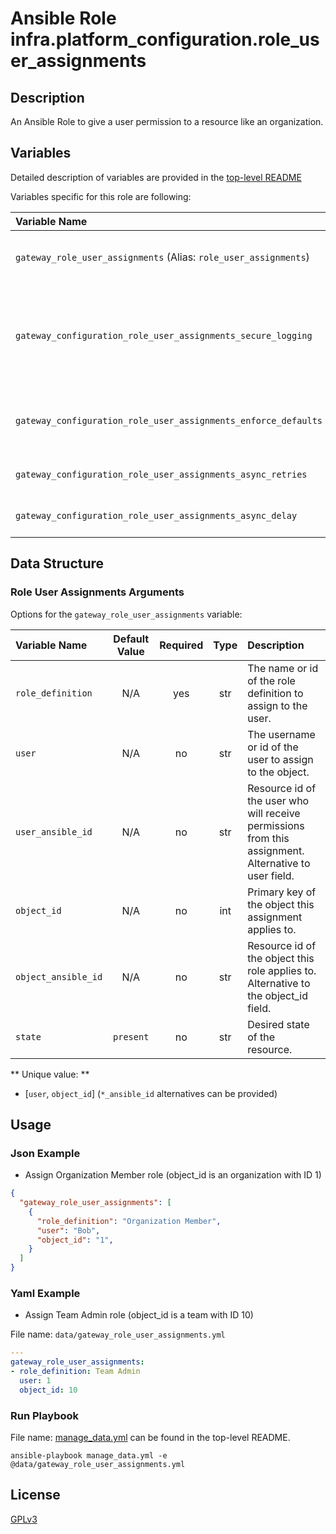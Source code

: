 # Ansible Role infra.platform_configuration.role_user_assignments

## Description

An Ansible Role to give a user permission to a resource like an organization.

## Variables

Detailed description of variables are provided in the [top-level README](../../README.md)

Variables specific for this role are following:

| Variable Name                                                    |                    Default Value                    | Required | Description                                                                                                                                                                  |                                                      |
|:-----------------------------------------------------------------|:---------------------------------------------------:|:--------:|:-----------------------------------------------------------------------------------------------------------------------------------------------------------------------------|:----------------------------------------------------:|
| `gateway_role_user_assignments` (Alias: `role_user_assignments`) |      [below](#role-user-assignments-arguments)      |   yes    | Data structure describing your organization entries described below.                                                                                                         |        [more](../../README.md#data-variables)        |
| `gateway_configuration_role_user_assignments_secure_logging`     |  `gateway_configuration_secure_logging` OR `false`  |    no    | Whether or not to include the sensitive role_user_assignments role tasks in the log. Set this value to `True` if you will be providing your sensitive values from elsewhere. |   [more](../../README.md#secure-logging-variables)   |
| `gateway_configuration_role_user_assignments_enforce_defaults`   | `gateway_configuration_enforce_defaults` OR `false` |    no    | Whether or not to enforce default option values on only the role_user_assignments role.                                                                                      |      [more](../../README.md#enforcing-defaults)      |
| `gateway_configuration_role_user_assignments_async_retries`      |    `gateway_configuration_async_retries` OR `30`    |    no    | This variable sets the number of retries to attempt for the role.                                                                                                            | [more](../../README.md#asynchronous-retry-variables) |
| `gateway_configuration_role_user_assignments_async_delay`        |     `gateway_configuration_async_delay` OR `1`      |    no    | This sets the delay between retries for the role.                                                                                                                            | [more](../../README.md#asynchronous-retry-variables) |

## Data Structure

### Role User Assignments Arguments

Options for the `gateway_role_user_assignments` variable:

| Variable Name       | Default Value | Required | Type | Description                                                                                           |
|:--------------------|:-------------:|:--------:|:----:|:------------------------------------------------------------------------------------------------------|
| `role_definition`   |      N/A      |   yes    | str  | The name or id of the role definition to assign to the user.                                          |
| `user`              |      N/A      |    no    | str  | The username or id of the user to assign to the object.                                               |
| `user_ansible_id`   |      N/A      |    no    | str  | Resource id of the user who will receive permissions from this assignment. Alternative to user field. |
| `object_id`         |      N/A      |    no    | int  | Primary key of the object this assignment applies to.                                                 |
| `object_ansible_id` |      N/A      |    no    | str  | Resource id of the object this role applies to. Alternative to the object_id field.                   |
| `state`             |   `present`   |    no    | str  | Desired state of the resource.                                                                        |

** Unique value: **

- [`user`, `object_id`] (`*_ansible_id` alternatives can be provided)

## Usage

### Json Example

- Assign Organization Member role (object_id is an organization with ID 1)

```json
{
  "gateway_role_user_assignments": [
    {
      "role_definition": "Organization Member",
      "user": "Bob",
      "object_id": "1",
    }
  ]
}
```

### Yaml Example

- Assign Team Admin role (object_id is a team with ID 10)

File name: `data/gateway_role_user_assignments.yml`

```yaml
---
gateway_role_user_assignments:
- role_definition: Team Admin
  user: 1
  object_id: 10
```

### Run Playbook

File name: [manage_data.yml](../../README.md#example-ansible-playbook) can be found in the top-level README.

```shell
ansible-playbook manage_data.yml -e @data/gateway_role_user_assignments.yml
```

## License

[GPLv3](https://github.com/ansible/aap-gateway/gateway_configuration_collection/COPYING)
